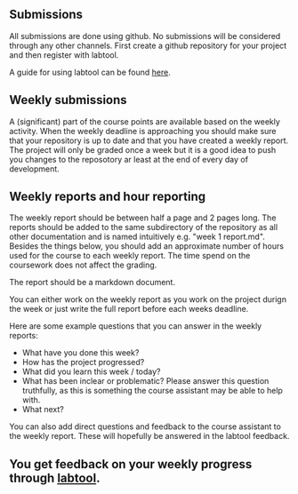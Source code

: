 ## Submissions
All submissions are done using github. No submissions will be considered through any other channels. First create a github repository for your project and then register with labtool.

A guide for using labtool can be found [here](labtool.md).

## Weekly submissions
A (significant) part of the course points are available based on the weekly activity. When the weekly deadline is approaching you should make sure that your repository is up to date and that you have created a weekly report. The project will only be graded once a week but it is a good idea to push you changes to the reposotory ar least at the end of every day of development.

## Weekly reports and hour reporting
The weekly report should be between half a page and 2 pages long. The reports should be added to the same subdirectory of the repository as all other documentation and is named intuitively e.g. "week 1 report.md". Besides the things below, you should add an approximate number of hours used for the course to each weekly report. The time spend on the coursework does not affect the grading.

The report should be a markdown document.

You can either work on the weekly report as you work on the project durign the week or just write the full report before each weeks deadline.

Here are some example questions that you can answer in the weekly reports:
- What have you done this week?
- How has the project progressed?
- What did you learn this week / today?
- What has been inclear or problematic? Please answer this question truthfully, as this is something the course assistant may be able to help with.
- What next?

You can also add direct questions and feedback to the course assistant to the weekly report. These will hopefully be answered in the labtool feedback.

## You get feedback on your weekly progress through [labtool](https://studies.cs.helsinki.fi/labtool/).
